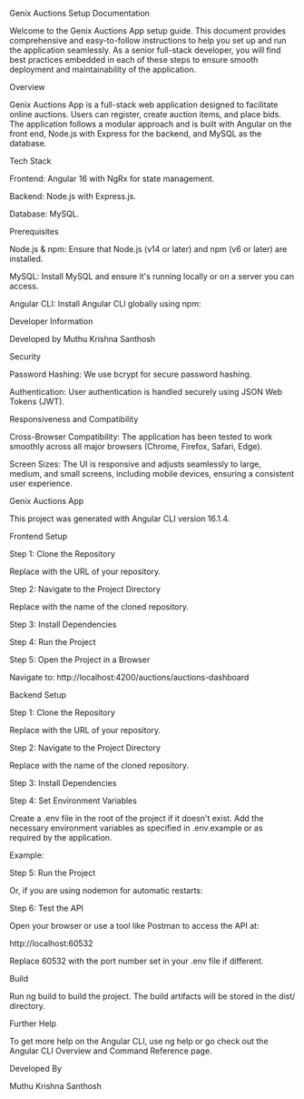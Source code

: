 Genix Auctions Setup Documentation

Welcome to the Genix Auctions App setup guide. This document provides comprehensive and easy-to-follow instructions to help you set up and run the application seamlessly. As a senior full-stack developer, you will find best practices embedded in each of these steps to ensure smooth deployment and maintainability of the application.

Overview

Genix Auctions App is a full-stack web application designed to facilitate online auctions. Users can register, create auction items, and place bids. The application follows a modular approach and is built with Angular on the front end, Node.js with Express for the backend, and MySQL as the database.

Tech Stack

Frontend: Angular 16 with NgRx for state management.

Backend: Node.js with Express.js.

Database: MySQL.

Prerequisites

Node.js & npm: Ensure that Node.js (v14 or later) and npm (v6 or later) are installed.

MySQL: Install MySQL and ensure it's running locally or on a server you can access.

Angular CLI: Install Angular CLI globally using npm:

Developer Information

Developed by Muthu Krishna Santhosh

Security

Password Hashing: We use bcrypt for secure password hashing.

Authentication: User authentication is handled securely using JSON Web Tokens (JWT).

Responsiveness and Compatibility

Cross-Browser Compatibility: The application has been tested to work smoothly across all major browsers (Chrome, Firefox, Safari, Edge).

Screen Sizes: The UI is responsive and adjusts seamlessly to large, medium, and small screens, including mobile devices, ensuring a consistent user experience.

Genix Auctions App

This project was generated with Angular CLI version 16.1.4.

Frontend Setup

Step 1: Clone the Repository

Replace <repository-url> with the URL of your repository.

Step 2: Navigate to the Project Directory

Replace <project-folder-name> with the name of the cloned repository.

Step 3: Install Dependencies

Step 4: Run the Project

Step 5: Open the Project in a Browser

Navigate to: http://localhost:4200/auctions/auctions-dashboard

Backend Setup

Step 1: Clone the Repository

Replace <repository-url> with the URL of your repository.

Step 2: Navigate to the Project Directory

Replace <project-folder-name> with the name of the cloned repository.

Step 3: Install Dependencies

Step 4: Set Environment Variables

Create a .env file in the root of the project if it doesn't exist.
Add the necessary environment variables as specified in .env.example or as required by the application.

Example:

Step 5: Run the Project

Or, if you are using nodemon for automatic restarts:

Step 6: Test the API

Open your browser or use a tool like Postman to access the API at:

http://localhost:60532

Replace 60532 with the port number set in your .env file if different.

Build

Run ng build to build the project. The build artifacts will be stored in the dist/ directory.

Further Help

To get more help on the Angular CLI, use ng help or go check out the Angular CLI Overview and Command Reference page.

Developed By

Muthu Krishna Santhosh
